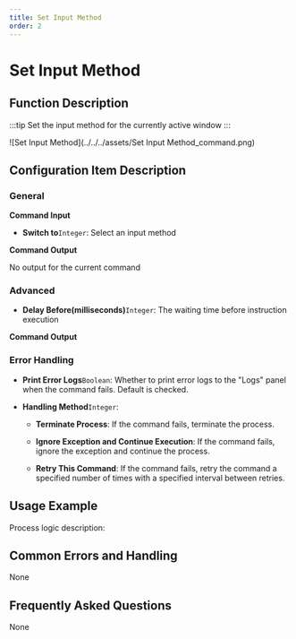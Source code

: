 ```yaml
---
title: Set Input Method
order: 2
---
```


# Set Input Method

## Function Description

:::tip 
Set the input method for the currently active window
:::

![Set Input Method](../../../assets/Set Input Method_command.png)

## Configuration Item Description

### General

**Command Input**

- **Switch to**`Integer`: Select an input method


**Command Output**

No output for the current command

### Advanced

- **Delay Before(milliseconds)**`Integer`: The waiting time before instruction execution


**Command Output**

### Error Handling

- **Print Error Logs**`Boolean`: Whether to print error logs to the "Logs" panel when the command fails. Default is checked. 

- **Handling Method**`Integer`:

    - **Terminate Process**: If the command fails, terminate the process.

    - **Ignore Exception and Continue Execution**: If the command fails, ignore the exception and continue the process.

    - **Retry This Command**: If the command fails, retry the command a specified number of times with a specified interval between retries.

## Usage Example

Process logic description:

## Common Errors and Handling

None

## Frequently Asked Questions

None

